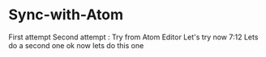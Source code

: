 # Sync-with-Atom

First attempt
Second attempt : Try from Atom Editor
Let's try now  7:12
Lets do a second one
ok now lets do this one
